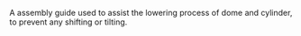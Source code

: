 A assembly guide used to assist the lowering process of dome and cylinder, to prevent any shifting or tilting. 
